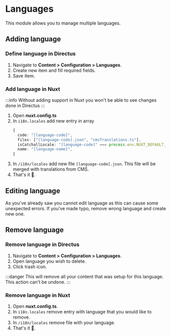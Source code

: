 # Languages

This module allows you to manage multiple languages.

## Adding language

### Define language in Directus

1. Navigate to **Content > Configuration > Languages**.
2. Create new item and fill required fields.
3. Save item.

### Add language in Nuxt

:::info
Without adding support in Nuxt you won't be able to see changes done in Directus
:::

1. Open **nuxt.config.ts**
2. In `i18n.locales` add new entry in array
    ```ts
    {
      code: "[language-code]",
      files: ["[language-code].json", "cmsTranslations.ts"],
      isCatchallLocale: "[language-code]" === process.env.NUXT_DEFAULT_LOCALE_CODE,
      name: "[language-name]",
    }
    ```
3. In `/i18n/locales` add new file `[language-code].json`. This file will be merged with translations from CMS.
4. That's it :tada:.

## Editing language

As you've already saw you cannot edit language as this can cause some unexpected errors. If you've made typo, remove wrong language and create new one.

## Remove language

### Remove language in Directus

1. Navigate to **Content > Configuration > Languages**.
2. Open language you wish to delete.
3. Click trash icon.

:::danger
  This will remove all your content that was setup for this language. This action can't be undone.
:::

### Remove language in Nuxt

1. Open **nuxt.config.ts**.
2. In `i18n.locales` remove entry with language that you would like to remove.
3. In `/i18n/locales` remove file with your language.
4. That's it :tada:.
